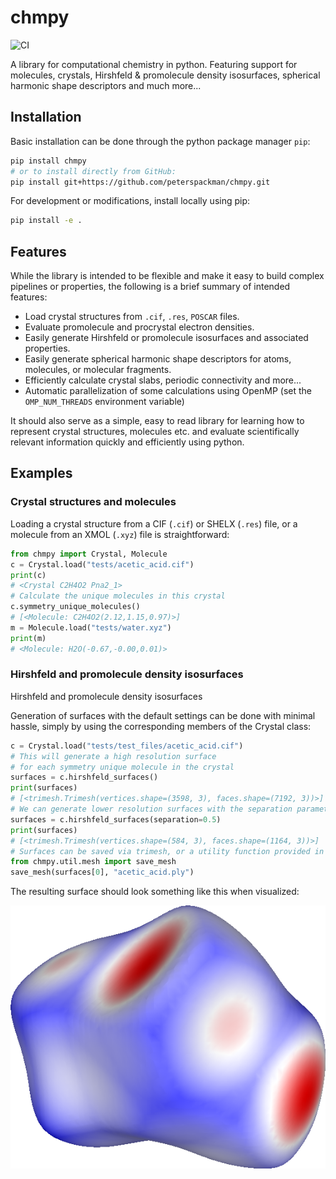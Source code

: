 # chmpy

![CI](https://github.com/peterspackman/chmpy/workflows/CI/badge.svg)

A library for computational chemistry in python. Featuring support for
molecules, crystals, Hirshfeld & promolecule density isosurfaces,
spherical harmonic shape descriptors and much more...

## Installation

Basic installation can be done through the python package manager `pip`:

```bash
pip install chmpy
# or to install directly from GitHub:
pip install git+https://github.com/peterspackman/chmpy.git
```

For development or modifications, install locally using pip:

```bash
pip install -e .
```

## Features
While the library is intended to be flexible and make it easy to build
complex pipelines or properties, the following is a brief summary of
intended features:

- Load crystal structures from `.cif`, `.res`, `POSCAR` files.
- Evaluate promolecule and procrystal electron densities.
- Easily generate Hirshfeld or promolecule isosurfaces and associated properties.
- Easily generate spherical harmonic shape descriptors for atoms, molecules, or molecular fragments.
- Efficiently calculate crystal slabs, periodic connectivity and more...
- Automatic parallelization of some calculations using OpenMP (set the `OMP_NUM_THREADS` environment variable)

It should also serve as a simple, easy to read library for learning
how to represent crystal structures, molecules etc. and evaluate
scientifically relevant information quickly and efficiently using
python.

## Examples

### Crystal structures and molecules

Loading a crystal structure from a CIF (`.cif`) or SHELX (`.res`)
file, or a molecule from an XMOL (`.xyz`) file is straightforward:

```python
from chmpy import Crystal, Molecule
c = Crystal.load("tests/acetic_acid.cif")
print(c)
# <Crystal C2H4O2 Pna2_1>
# Calculate the unique molecules in this crystal
c.symmetry_unique_molecules()
# [<Molecule: C2H4O2(2.12,1.15,0.97)>]
m = Molecule.load("tests/water.xyz")
print(m)
# <Molecule: H2O(-0.67,-0.00,0.01)>
```

### Hirshfeld and promolecule density isosurfaces

Hirshfeld and promolecule density isosurfaces

Generation of surfaces with the default settings can be done with
minimal hassle, simply by using the corresponding members of the Crystal
class:

```python
c = Crystal.load("tests/test_files/acetic_acid.cif")
# This will generate a high resolution surface
# for each symmetry unique molecule in the crystal
surfaces = c.hirshfeld_surfaces()
print(surfaces)
# [<trimesh.Trimesh(vertices.shape=(3598, 3), faces.shape=(7192, 3))>]
# We can generate lower resolution surfaces with the separation parameter
surfaces = c.hirshfeld_surfaces(separation=0.5)
print(surfaces)
# [<trimesh.Trimesh(vertices.shape=(584, 3), faces.shape=(1164, 3))>]
# Surfaces can be saved via trimesh, or a utility function provided in chmpy
from chmpy.util.mesh import save_mesh
save_mesh(surfaces[0], "acetic_acid.ply")
```
    
The resulting surface should look something like this when visualized:

![acetic_acid.png](src/chmpy/tests/acetic_acid.png)


